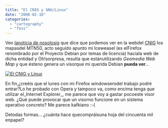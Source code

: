 ```yaml
---
title: "El CNIG y GNU/Linux"
date: "2008-02-16"
categories: 
  - "cartography"
  - "foss"
---
```


Veo [lanoticia de nosolosig](http://www.nosolosig.com/index.php?option=com_content&task=view&id=1832&Itemid=96) que dice que podemos ver en la webdel [CNIG](http://www.cnig.es) los mapasdel MTN50, acto seguido apunto mi Iceweasel (es elFirefox renombrado por el Proyecto Debian por temas de licencia) haciala web de dicha entidad y Oh!sorpresa, resulta que estánutilizando _Geomedia Web Map_ y que ésteno genera un visorque mi querida Debian **pueda ver**...

[![El CNIG y Linux](images/2269163993_fe8debbd4a_o.png)](http://www.flickr.com/photos/xurxosanz/2269163993/ "El CNIG y Linux por XuRxO, en Flickr")

En fin,¿creéis que el lunes con mi Firefox windowserodel trabajo podré entrar?Lo he probado con Opera y tampoco va, como encima tenga que utilizar el_Internet Explorer_, me parece que voy a gastar pocoeste visor web. ¿Qué puede provocar que un visorno funcione en un sistema operativo concreto? Me parece kafkiano :-(

Detodas formas... ¿cuánta hace quecompráisuna hoja del cincuenta mil enpapel?
